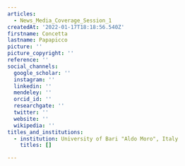 ```yaml
---
articles:
  - News_Media_Coverage_Session_1
createdAt: '2022-01-17T18:18:56.540Z'
firstname: Concetta
lastname: Papapicco
picture: ''
picture_copyright: ''
reference: ''
social_channels:
  google_scholar: ''
  instagram: ''
  linkedin: ''
  mendeley: ''
  orcid_id: ''
  researchgate: ''
  twitter: ''
  website: ''
  wikipedia: ''
titles_and_institutions:
  - institution: University of Bari "Aldo Moro", Italy
    titles: []

---
```

